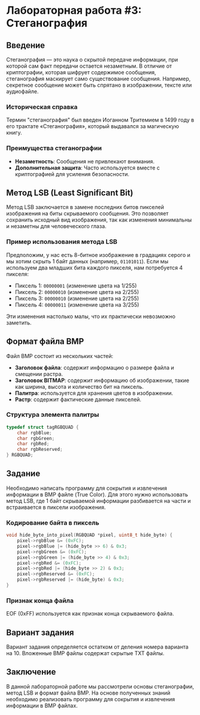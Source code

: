 # Лабораторная работа #3: Стеганография

## Введение
Стеганография — это наука о скрытой передаче информации, при которой сам факт передачи остается незаметным. В отличие от криптографии, которая шифрует содержимое сообщения, стеганография маскирует само существование сообщения. Например, секретное сообщение может быть спрятано в изображении, тексте или аудиофайле.

### Историческая справка
Термин "стеганография" был введен Иоганном Тритемием в 1499 году в его трактате «Стеганография», который выдавался за магическую книгу.

### Преимущества стеганографии
- **Незаметность**: Сообщения не привлекают внимания.
- **Дополнительная защита**: Часто используется вместе с криптографией для усиления безопасности.

## Метод LSB (Least Significant Bit)
Метод LSB заключается в замене последних битов пикселей изображения на биты скрываемого сообщения. Это позволяет сохранить исходный вид изображения, так как изменения минимальны и незаметны для человеческого глаза.

### Пример использования метода LSB
Предположим, у нас есть 8-битное изображение в градациях серого и мы хотим скрыть 1 байт данных (например, `01101011`). Если мы используем два младших бита каждого пикселя, нам потребуется 4 пикселя:
- Пиксель 1: `00000001` (изменение цвета на 1/255)
- Пиксель 2: `00000010` (изменение цвета на 2/255)
- Пиксель 3: `00000010` (изменение цвета на 2/255)
- Пиксель 4: `00000011` (изменение цвета на 3/255)

Эти изменения настолько малы, что их практически невозможно заметить.

## Формат файла BMP
Файл BMP состоит из нескольких частей:
- **Заголовок файла**: содержит информацию о размере файла и смещении растра.
- **Заголовок BITMAP**: содержит информацию об изображении, такие как ширина, высота и количество бит на пиксель.
- **Палитра**: используется для хранения цветов в изображении.
- **Растр**: содержит фактические данные пикселей.

### Структура элемента палитры
```c
typedef struct tagRGBQUAD {
    char rgbBlue;
    char rgbGreen;
    char rgbRed;
    char rgbReserved;
} RGBQUAD;
```

## Задание
Необходимо написать программу для сокрытия и извлечения информации в BMP файле (True Color). Для этого нужно использовать метод LSB, где 1 байт скрываемой информации разбивается на части и встраивается в пиксели изображения.

### Кодирование байта в пиксель
```c
void hide_byte_into_pixel(RGBQUAD *pixel, uint8_t hide_byte) {
    pixel->rgbBlue &= (0xFC);
    pixel->rgbBlue |= (hide_byte >> 6) & 0x3;
    pixel->rgbGreen &= (0xFC);
    pixel->rgbGreen |= (hide_byte >> 4) & 0x3;
    pixel->rgbRed &= (0xFC);
    pixel->rgbRed |= (hide_byte >> 2) & 0x3;
    pixel->rgbReserved &= (0xFC);
    pixel->rgbReserved |= (hide_byte) & 0x3;
}
```

### Признак конца файла
EOF (0xFF) используется как признак конца скрываемого файла.

## Вариант задания
Вариант задания определяется остатком от деления номера варианта на 10. Вложенные BMP файлы содержат скрытые TXT файлы.

## Заключение
В данной лабораторной работе мы рассмотрели основы стеганографии, метод LSB и формат файла BMP. На основе полученных знаний необходимо реализовать программу для сокрытия и извлечения информации в BMP файлах.
